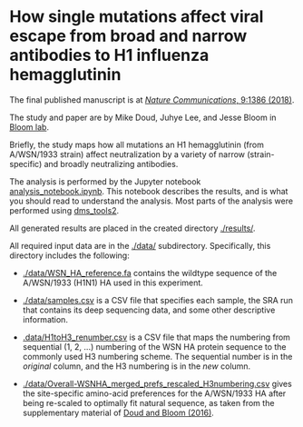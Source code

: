 # How single mutations affect viral escape from broad and narrow antibodies to H1 influenza hemagglutinin

The final published manuscript is at [_Nature Communications_, 9:1386 (2018)](https://www.nature.com/articles/s41467-018-03665-3).

The study and paper are by Mike Doud, Juhye Lee, and Jesse Bloom in [Bloom lab](https://research.fhcrc.org/bloom/en.html).

Briefly, the study maps how all mutations an H1 hemagglutinin (from A/WSN/1933 strain) affect neutralization by a variety of narrow (strain-specific) and broadly neutralizing antibodies.

The analysis is performed by the Jupyter notebook [analysis_notebook.ipynb](analysis_notebook.ipynb). 
This notebook describes the results, and is what you should read to understand the analysis.
Most parts of the analysis were performed using [dms_tools2](https://jbloomlab.github.io/dms_tools2/).

All generated results are placed in the created directory [./results/](./results).

All required input data are in the [./data/](./data/) subdirectory. Specifically, this directory includes the following:

  * [./data/WSN_HA_reference.fa](./data/WSN_HA_reference.fa) contains the wildtype sequence of the A/WSN/1933 (H1N1) HA used in this experiment.

  * [./data/samples.csv](./data/samples.csv) is a CSV file that specifies each sample, the SRA run that contains its deep sequencing data, and some other descriptive information.

  * [.data/H1toH3_renumber.csv](.data/H1toH3_renumber.csv) is a CSV file that maps the numbering from sequential (1, 2, ...) numbering of the WSN HA protein sequence to the commonly used H3 numbering scheme. The sequential number is in the *original* column, and the H3 numbering is in the *new* column.

  * [./data/Overall-WSNHA_merged_prefs_rescaled_H3numbering.csv](./data/Overall-WSNHA_merged_prefs_rescaled_H3numbering.csv) gives the site-specific amino-acid preferences for the A/WSN/1933 HA after being re-scaled to optimally fit natural sequence, as taken from the supplementary material of [Doud and Bloom (2016)](http://www.mdpi.com/1999-4915/8/6/155).
